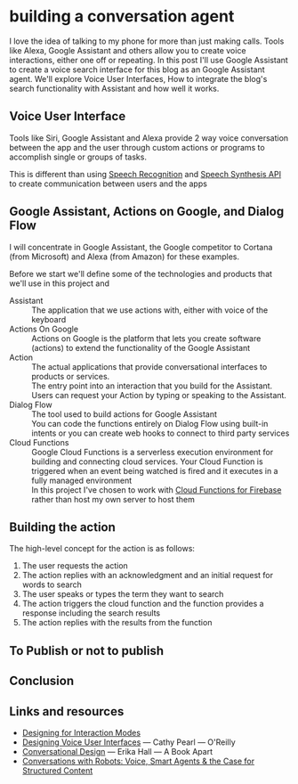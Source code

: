 <h1>building a conversation agent</h1>
<p>I love the idea of talking to my phone for more than just making calls. Tools like Alexa, Google Assistant and others allow you to create voice interactions, either one off or repeating.  In this post I'll use Google Assistant to create a voice search interface for this blog as an Google Assistant agent. We'll explore Voice User Interfaces, How to integrate the blog's search functionality with Assistant and how well it works.</p>
<h2>Voice User Interface</h2>
<p>Tools like Siri, Google Assistant and Alexa provide 2 way voice conversation between the app and the user through custom actions or programs to accomplish single or groups of tasks.</p>
<p>This is different than using <a href="https://w3c.github.io/speech-api/#speechreco-section">Speech Recognition</a> and <a href="https://developers.google.com/web/updates/2014/01/Web-apps-that-talk-Introduction-to-the-Speech-Synthesis-API">Speech Synthesis API</a> to create communication between users and the apps</p>
<h2>Google Assistant, Actions on Google, and Dialog Flow</h2>
<p>I will concentrate in Google Assistant, the Google competitor to Cortana (from Microsoft) and Alexa (from Amazon) for these examples.</p>
<p>Before we start we'll define some of the technologies and products that we'll use in this project and</p>
<dl>
  <dt>Assistant</dt>
    <dd>The application that we use actions with, either with voice of the keyboard</dd>
  <dt>Actions On Google</dt>
    <dd>Actions on Google is the platform that lets you create software (actions) to extend the functionality of the Google Assistant</dd>
  <dt>Action</dt>
    <dd>The actual applications that provide conversational interfaces to products or services.<dd>
    <dd>The entry point into an interaction that you build for the Assistant. Users can request your Action by typing or speaking to the Assistant.</dd>
  <dt>Dialog Flow</dt>
    <dd>The tool used to build actions for Google Assistant</dd>
    <dd>You can code the functions entirely on Dialog Flow using built-in intents or you can create web hooks to connect to third party services
  <dt>Cloud Functions</dt>
    <dd>Google Cloud Functions is a serverless execution environment for building and connecting cloud services. Your Cloud Function is triggered when an event being watched is fired and it executes in a fully managed environment</dd>
    <dd>In this project I've chosen to work with <a href="https://firebase.google.com/products/functions/?gclid=Cj0KCQiAwc7jBRD8ARIsAKSUBHLyvGIXm5EmR1z9fie2EOhz0RjOh4sIqRrXxV01t_nh0c9DsrBWprAaAo3FEALw_wcB">Cloud Functions for Firebase</a> rather than host my own server to host them</dd>
</dl>
<h2>Building the action</h2>
<p>The high-level concept for the action is as follows:</p>
<ol>
<li>The user requests the action</li>
<li>The action replies with an acknowledgment and an initial request for words to search</li>
<li>The user speaks or types the term they want to search</li>
<li>The action triggers the cloud function and the function provides a response including the search results</li>
<li>The action replies with the results from the function</li>
</ol>
<h2>To Publish or not to publish</h2>
<h2>Conclusion</h2>
<h2>Links and resources</h2>
<ul>
<li><a href="https://alistapart.com/article/designing-for-interaction-modes">Designing for Interaction Modes</a></li>
<li><a href="https://books.google.com/books/about/Designing_Voice_User_Interfaces.html?id=MmnEDQAAQBAJ&amp;printsec=frontcover#v=onepage&amp;q&amp;f=false">Designing Voice User Interfaces</a> — Cathy Pearl — O'Reilly</li>
<li><a href="https://abookapart.com/products/conversational-design">Conversational Design</a> — Erika Hall — A Book Apart</li>
<li><a href="https://alistapart.com/article/conversations-with-robots">Conversations with Robots: Voice, Smart Agents &amp; the Case for Structured Content</a></li>
</ul>
